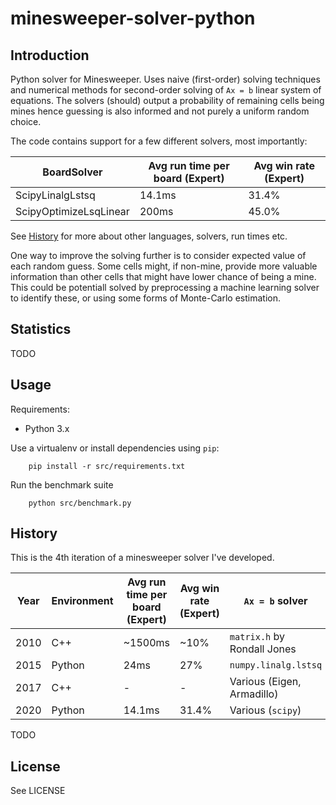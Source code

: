 # minesweeper-solver-python

## Introduction

Python solver for Minesweeper. Uses naive (first-order) solving techniques and numerical methods for second-order solving of `Ax = b` linear system of equations. The solvers (should) output a probability of remaining cells being mines hence guessing is also informed and not purely a uniform random choice.

The code contains support for a few different solvers, most importantly:

| BoardSolver | Avg run time per board (Expert) | Avg win rate (Expert) |
|---|---|---|
| ScipyLinalgLstsq | 14.1ms | 31.4% |
| ScipyOptimizeLsqLinear | 200ms | 45.0% |

See [History](#history) for more about other languages, solvers, run times etc.


One way to improve the solving further is to consider expected value of each random guess. Some cells might, if non-mine, provide more valuable information than other cells that might have lower chance of being a mine. This could be potentiall solved by preprocessing a machine learning solver to identify these, or using some forms of Monte-Carlo estimation.

## Statistics

TODO

## Usage

Requirements:
* Python 3.x

Use a virtualenv or install dependencies using `pip`:
```
    pip install -r src/requirements.txt
```

Run the benchmark suite
```
    python src/benchmark.py
```

## History

This is the 4th iteration of a minesweeper solver I've developed.

| Year | Environment | Avg run time per board (Expert) | Avg win rate (Expert) | `Ax = b` solver |
|---|---|---|---|---|
| 2010 | C++ | ~1500ms | ~10% | `matrix.h` by Rondall Jones |
| 2015 | Python | 24ms | 27% | `numpy.linalg.lstsq` |
| 2017 | C++ | - | - | Various (Eigen, Armadillo) |
| 2020 | Python | 14.1ms | 31.4% | Various (`scipy`) |

TODO

## License
See LICENSE